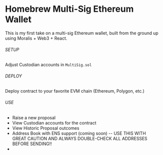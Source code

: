 # Homebrew Multi-Sig Ethereum Wallet

This is my first take on a multi-sig Ethereum wallet, built from the ground up using Moralis + Web3 + React.



###### SETUP
Adjust Custodian accounts in `MultiSig.sol`


###### DEPLOY
Deploy contract to your favorite EVM chain (Ethereum, Polygon, etc.)

###### USE
* Raise a new proposal
* View Custodian accounts for the contract
* View Historic Proposal outcomes
* Address Book with ENS support (coming soon) -- USE THIS WITH GREAT CAUTION AND ALWAYS DOUBLE-CHECK ALL ADDRESSES BEFORE SENDING!!
* 